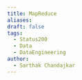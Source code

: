 ```yaml
---
title: MapReduce
aliases: 
draft: false
tags:
  - Status200
  - Data
  - DataEngineering
author:
  - Sarthak Chandajkar
---
```

 

